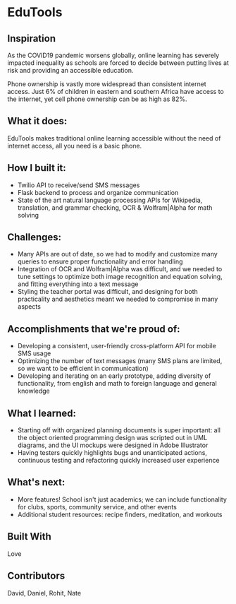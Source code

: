 # EduTools
## Inspiration
As the COVID19 pandemic worsens globally, online learning has severely impacted inequality as schools are forced to decide between putting lives at risk and providing an accessible education. 

Phone ownership is vastly more widespread than consistent internet access. Just 6% of children in eastern and southern Africa have access to the internet, yet cell phone ownership can be as high as 82%.

## What it does:
EduTools makes traditional online learning accessible without the need of internet access, all you need is a basic phone. 

## How I built it:
- Twilio API to receive/send SMS messages
- Flask backend to process and organize communication
- State of the art natural language processing APIs for Wikipedia, translation, and grammar checking, OCR & Wolfram|Alpha for math solving

## Challenges:
- Many APIs are out of date, so we had to modify and customize many queries to ensure proper functionality and error handling
- Integration of OCR and Wolfram|Alpha was difficult, and we needed to tune settings to optimize both image recognition and equation solving, and fitting everything into a text message
- Styling the teacher portal was difficult, and designing for both practicality and aesthetics meant we needed to compromise in many aspects

## Accomplishments that we're proud of:
- Developing a consistent, user-friendly cross-platform API for mobile SMS usage
- Optimizing the number of text messages (many SMS plans are limited, so we want to be efficient in communication)
- Developing and iterating on an early prototype, adding diversity of functionality, from english and math to foreign language and general knowledge

## What I learned:
- Starting off with organized planning documents is super important: all the object oriented programming design was scripted out in UML diagrams, and the UI mockups were designed in Adobe Illustrator
- Having testers quickly highlights bugs and unanticipated actions, continuous testing and refactoring quickly increased user experience

## What's next:
- More features! School isn't just academics; we can include functionality for clubs, sports, community service, and other events
- Additional student resources: recipe finders, meditation, and workouts

## Built With
Love

## Contributors
David, Daniel, Rohit, Nate 